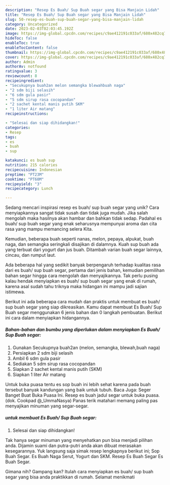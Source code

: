 ```yaml
---
description: "Resep Es Buah/ Sup Buah segar yang Bisa Manjain Lidah"
title: "Resep Es Buah/ Sup Buah segar yang Bisa Manjain Lidah"
slug: 50-resep-es-buah-sup-buah-segar-yang-bisa-manjain-lidah
category: Uncategorized
date: 2023-02-03T02:03:45.192Z
image: https://img-global.cpcdn.com/recipes/c9ae412191c033af/680x482cq70/es-buah-sup-buah-segar-foto-resep-utama.jpg
hideToc: false
enableToc: true
enableTocContent: false
thumbnail: https://img-global.cpcdn.com/recipes/c9ae412191c033af/680x482cq70/es-buah-sup-buah-segar-foto-resep-utama.jpg
cover: https://img-global.cpcdn.com/recipes/c9ae412191c033af/680x482cq70/es-buah-sup-buah-segar-foto-resep-utama.jpg
author: Admin
authorAv: notfound
ratingvalue: 3
reviewcount: 8
recipeingredient:
- "Secukupnya buah2an melon semangka blewahbuah naga"
- "2 sdm biji selasih"
- "6 sdm gula pasir"
- "5 sdm sirup rasa cocopandan"
- "2 sachet kental manis putih SKM"
- "1 liter Air matang"
recipeinstructions:

- "Selesai dan siap dihidangkan!"
categories:
- Resep
tags:
- es
- buah
- sup

katakunci: es buah sup 
nutrition: 215 calories
recipecuisine: Indonesian
preptime: "PT23M"
cooktime: "PT60M"
recipeyield: "3"
recipecategory: Lunch

---
```





Sedang mencari inspirasi resep es buah/ sup buah segar yang unik? Cara menyiapkannya sangat tidak susah dan tidak juga mudah. Jika salah mengolah maka hasilnya akan hambar dan bahkan tidak sedap. Padahal es buah/ sup buah segar yang enak seharusnya mempunyai aroma dan cita rasa yang mampu memancing selera Kita.





Kemudian, beberapa buah seperti nanas, melon, pepaya, alpukat, buah naga, dan semangka seringkali disajikan di dalamnya. Kuah sup buah ada yang terbuat dari yogurt dan jus buah. Ditambah varian buah segar lainnya, cincau, dan rumput laut.

Ada beberapa hal yang sedikit banyak berpengaruh terhadap kualitas rasa dari es buah/ sup buah segar, pertama dari jenis bahan, kemudian pemilihan bahan segar hingga cara mengolah dan menyajikannya. Tak perlu pusing kalau hendak menyiapkan es buah/ sup buah segar yang enak di rumah, karena asal sudah tahu triknya maka hidangan ini mampu jadi sajian istimewa.






Berikut ini ada beberapa cara mudah dan praktis untuk membuat es buah/ sup buah segar yang siap dikreasikan. Kamu dapat membuat Es Buah/ Sup Buah segar menggunakan 6 jenis bahan dan 0 langkah pembuatan. Berikut ini cara dalam menyiapkan hidangannya.

<!--inarticleads1-->

##### Bahan-bahan dan bumbu yang diperlukan dalam menyiapkan Es Buah/ Sup Buah segar:

1. Gunakan Secukupnya buah2an (melon, semangka, blewah,buah naga)
1. Persiapkan 2 sdm biji selasih
1. Ambil 6 sdm gula pasir
1. Sediakan 5 sdm sirup rasa cocopandan
1. Siapkan 2 sachet kental manis putih (SKM)
1. Siapkan 1 liter Air matang


Untuk buka puasa tentu es sop buah ini lebih sehat karena pada buah tersebut banyak kandungan yang baik untuk tubuh. Baca Juga: Seger Banget Buat Buka Puasa Ini. Resep es buah jadul segar untuk buka puasa. (dok. Cookpad @_UmmaNasya) Panas terik matahari memang paling pas menyajikan minuman yang segar-segar. 

<!--inarticleads2-->

#####  untuk membuat Es Buah/ Sup Buah segar:


1. Selesai dan siap dihidangkan!

Tak hanya segar minuman yang menyehatkan pun bisa menjadi pilihan anda. Dijamin suami dan putra-putri anda akan dibuat merasakan kesegarannya. Yuk langsung saja simak resep lengkapnya berikut ini; Sop Buah Segar. Es Buah Naga Serut, Yogurt dan SKM. Resep Es Buah Segar Es Buah Segar. 

Gimana nih? Gampang kan? Itulah cara menyiapkan es buah/ sup buah segar yang bisa anda praktikkan di rumah. Selamat menikmati
